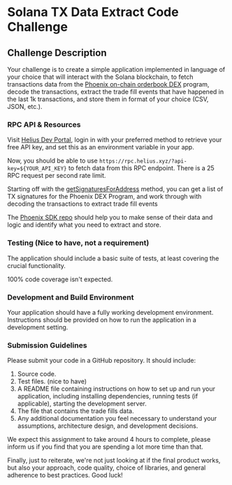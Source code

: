 # Solana TX Data Extract Code Challenge

## Challenge Description

Your challenge is to create a simple application implemented in language of your choice that will interact with the Solana blockchain, to fetch transactions data from the [Phoenix on-chain orderbook DEX](https://www.phoenix.trade/) program, decode the transactions, extract the trade fill events that have happened in the last 1k transactions, and store them in format of your choice (CSV, JSON, etc.).


### RPC API & Resources

Visit [Helius Dev Portal](https://dev.helius.xyz/dashboard/app), login in with your preferred method to retrieve your free API key, and set this as an environment variable in your app. 

Now, you should be able to use `https://rpc.helius.xyz/?api-key=${YOUR_API_KEY}` to fetch data from this RPC endpoint. There is a 25 RPC request per second rate limit.

Starting off with the [getSignaturesForAddress](https://docs.solana.com/api/http#getsignaturesforaddress) method, you can get a list of TX signatures for the Phoenix DEX Program, and work through with decoding the transactions to extract trade fill events

The [Phoenix SDK repo](https://github.com/Ellipsis-Labs/phoenix-sdk/tree/master) should help you to make sense of their data and logic and identify what you need to extract and store.


### Testing (Nice to have, not a requirement)

The application should include a basic suite of tests, at least covering the crucial functionality.

100% code coverage isn't expected.


### Development and Build Environment

Your application should have a fully working development environment. Instructions should be provided on how to run the application in a development setting.


### Submission Guidelines

Please submit your code in a GitHub repository. It should include:

1. Source code.
2. Test files. (nice to have)
3. A README file containing instructions on how to set up and run your application, including installing dependencies, running tests (if applicable), starting the development server.
4. The file that contains the trade fills data.
5. Any additional documentation you feel necessary to understand your assumptions, architecture design, and development decisions.

We expect this assignment to take around 4 hours to complete, please inform us if you find that you are spending a lot more time than that.

Finally, just to reiterate, we're not just looking at if the final product works, but also your approach, code quality, choice of libraries, and general adherence to best practices. Good luck!
